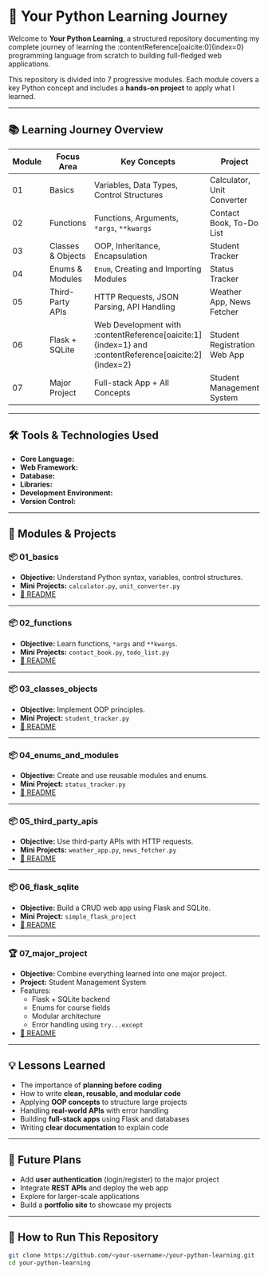 # 🐍 Your Python Learning Journey

Welcome to **Your Python Learning**, a structured repository documenting my complete journey of learning the :contentReference[oaicite:0]{index=0} programming language from scratch to building full-fledged web applications.

This repository is divided into 7 progressive modules. Each module covers a key Python concept and includes a **hands-on project** to apply what I learned.

---

## 📚 Learning Journey Overview

| Module | Focus Area            | Key Concepts                                   | Project                                  |
|--------|-------------------------|------------------------------------------------|----------------------------------------------|
| 01     | Basics                   | Variables, Data Types, Control Structures      | Calculator, Unit Converter                   |
| 02     | Functions                | Functions, Arguments, `*args`, `**kwargs`      | Contact Book, To-Do List                     |
| 03     | Classes & Objects        | OOP, Inheritance, Encapsulation                 | Student Tracker                              |
| 04     | Enums & Modules          | `Enum`, Creating and Importing Modules         | Status Tracker                               |
| 05     | Third-Party APIs         | HTTP Requests, JSON Parsing, API Handling      | Weather App, News Fetcher                    |
| 06     | Flask + SQLite            | Web Development with :contentReference[oaicite:1]{index=1} and :contentReference[oaicite:2]{index=2}      | Student Registration Web App                 |
| 07     | Major Project             | Full-stack App + All Concepts                  | Student Management System                    |

---

## 🛠️ Tools & Technologies Used

- **Core Language:**
- **Web Framework:**
- **Database:**
- **Libraries:**
- **Development Environment:**
- **Version Control:**

---

## 🧩 Modules & Projects

### 📦 01_basics
- **Objective:** Understand Python syntax, variables, control structures.
- **Mini Projects:** `calculator.py`, `unit_converter.py`
- [📄 README](01_basics/simple_project_basics/README.md)

---

### 📦 02_functions
- **Objective:** Learn functions, `*args` and `**kwargs`.
- **Mini Projects:** `contact_book.py`, `todo_list.py`
- [📄 README](02_functions/simple_project_functions/README.md)

---

### 📦 03_classes_objects
- **Objective:** Implement OOP principles.
- **Mini Project:** `student_tracker.py`
- [📄 README](03_classes_objects/simple_project_oop/README.md)

---

### 📦 04_enums_and_modules
- **Objective:** Create and use reusable modules and enums.
- **Mini Project:** `status_tracker.py`
- [📄 README](04_enums_and_modules/simple_project_enums/README.md)

---

### 📦 05_third_party_apis
- **Objective:** Use third-party APIs with HTTP requests.
- **Mini Projects:** `weather_app.py`, `news_fetcher.py`
- [📄 README](05_third_party_apis/simple_project_api/README.md)

---

### 📦 06_flask_sqlite
- **Objective:** Build a CRUD web app using Flask and SQLite.
- **Mini Project:** `simple_flask_project`
- [📄 README](06_flask_sqlite/simple_flask_project/README.md)

---

### 🏆 07_major_project
- **Objective:** Combine everything learned into one major project.
- **Project:** Student Management System
- Features:
  - Flask + SQLite backend
  - Enums for course fields
  - Modular architecture
  - Error handling using `try...except`
- [📄 README](07_major_project/management_system/README.md)

---

## 💡 Lessons Learned

- The importance of **planning before coding**
- How to write **clean, reusable, and modular code**
- Applying **OOP concepts** to structure large projects
- Handling **real-world APIs** with error handling
- Building **full-stack apps** using Flask and databases
- Writing **clear documentation** to explain code

---

## 🚀 Future Plans

- Add **user authentication** (login/register) to the major project
- Integrate **REST APIs** and deploy the web app
- Explore for larger-scale applications
- Build a **portfolio site** to showcase my projects

---

## 📌 How to Run This Repository

```bash
git clone https://github.com/<your-username>/your-python-learning.git
cd your-python-learning
